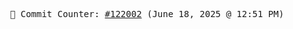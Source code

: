 <p align="center">
    <samp>
        📮 Commit Counter: <a href="https://github.com/Javascript-void0/Javascript-void0/commits/main">#122002</a> (June 18, 2025 @ 12:51 PM)
    </samp>
</p>